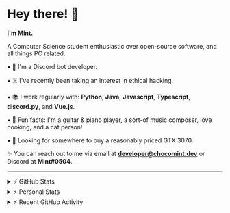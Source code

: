 # Hey there! 👋

**I'm Mint.**

A Computer Science student enthusiastic over open-source software, and all things PC related.

• 👾 I'm a Discord bot developer.

• ☠️ I've recently been taking an interest in ethical hacking.

• 📚 I work regularly with: **Python**, **Java**, **Javascript**, **Typescript**, **discord.py**, and **Vue.js**.

• 🍛 Fun facts: I'm a guitar & piano player, a sort-of music composer, love cooking, and a cat person!

• 🔎 Looking for somewhere to buy a reasonably priced GTX 3070.

✨ You can reach out to me via email at **developer@chocomint.dev** or Discord at **Mint#0504**.

---

<details>
    <summary>⚡ GitHub Stats</summary>

<img height="160px" align="center" alt="Mint's GitHub Stats" src="https://github-readme-stats-lunarmint.vercel.app/api?username=lunarmint&count_private=true&show_icons=true&hide_title=true&hide_border=true&title_color=00ffdf&icon_color=00ffdf&text_color=141823&bg_color=0,4158d0,c850c0,ffcc70&include_all_commits=false"/>

<img align="center" alt="Mint's Most Used Languages" src="https://github-readme-stats-lunarmint.vercel.app/api/top-langs/?username=lunarmint&hide_title=true&hide_border=true&langs_count=8&layout=compact&title_color=141823&bg_color=0,ffcc70,c850c0,4158d0"/>

</details>

<details>
    <summary>⚡ Personal Stats</summary>

<!--START_SECTION:waka-->
![Profile Views](http://img.shields.io/badge/Profile%20Views-1-blue)

![Lines of code](https://img.shields.io/badge/From%20Hello%20World%20I%27ve%20Written-164051%20lines%20of%20code-blue)

**I'm an Early 🐤** 

```text
🌞 Morning    57 commits     ████░░░░░░░░░░░░░░░░░░░░░   18.57% 
🌆 Daytime    97 commits     ████████░░░░░░░░░░░░░░░░░   31.6% 
🌃 Evening    65 commits     █████░░░░░░░░░░░░░░░░░░░░   21.17% 
🌙 Night      88 commits     ███████░░░░░░░░░░░░░░░░░░   28.66%

```
📅 **I'm Most Productive on Monday** 

```text
Monday       92 commits     ███████░░░░░░░░░░░░░░░░░░   29.97% 
Tuesday      34 commits     ██░░░░░░░░░░░░░░░░░░░░░░░   11.07% 
Wednesday    21 commits     █░░░░░░░░░░░░░░░░░░░░░░░░   6.84% 
Thursday     63 commits     █████░░░░░░░░░░░░░░░░░░░░   20.52% 
Friday       48 commits     ████░░░░░░░░░░░░░░░░░░░░░   15.64% 
Saturday     26 commits     ██░░░░░░░░░░░░░░░░░░░░░░░   8.47% 
Sunday       23 commits     █░░░░░░░░░░░░░░░░░░░░░░░░   7.49%

```


📊 **This Week I Spent My Time On** 

```text
💬 Programming Languages: 
Python                   18 hrs 33 mins      ████████████████████░░░░░   82.21% 
C++                      2 hrs 52 mins       ███░░░░░░░░░░░░░░░░░░░░░░   12.7% 
Other                    1 hr 5 mins         █░░░░░░░░░░░░░░░░░░░░░░░░   4.8% 
Text                     3 mins              ░░░░░░░░░░░░░░░░░░░░░░░░░   0.25% 
C                        0 secs              ░░░░░░░░░░░░░░░░░░░░░░░░░   0.04%

🔥 Editors: 
PyCharm                  19 hrs 42 mins      █████████████████████░░░░   87.26% 
CLion                    2 hrs 52 mins       ███░░░░░░░░░░░░░░░░░░░░░░   12.74%

🐱‍💻 Projects: 
Chiya                    19 hrs 42 mins      █████████████████████░░░░   87.26% 
project1                 2 hrs 52 mins       ███░░░░░░░░░░░░░░░░░░░░░░   12.74%

💻 Operating System: 
Windows                  22 hrs 34 mins      █████████████████████████   100.0%

```

**I Mostly Code in Python** 

```text
Python                   6 repos             ███████░░░░░░░░░░░░░░░░░░   28.57% 
C                        5 repos             ██████░░░░░░░░░░░░░░░░░░░   23.81% 
Java                     3 repos             ███░░░░░░░░░░░░░░░░░░░░░░   14.29% 
Clojure                  2 repos             ██░░░░░░░░░░░░░░░░░░░░░░░   9.52% 
Scala                    2 repos             ██░░░░░░░░░░░░░░░░░░░░░░░   9.52%

```



 Last Updated on 17/09/2021
<!--END_SECTION:waka-->

</details>

<details>
    <summary>⚡ Recent GitHub Activity</summary>

<!--START_SECTION:activity-->
1. 🎉 Merged PR [#106](https://github.com/ranimepiracy/chiya/pull/106) in [ranimepiracy/chiya](https://github.com/ranimepiracy/chiya)
2. 🎉 Merged PR [#104](https://github.com/ranimepiracy/chiya/pull/104) in [ranimepiracy/chiya](https://github.com/ranimepiracy/chiya)
3. 💪 Opened PR [#105](https://github.com/ranimepiracy/chiya/pull/105) in [ranimepiracy/chiya](https://github.com/ranimepiracy/chiya)
4. ❌ Closed PR [#103](https://github.com/ranimepiracy/chiya/pull/103) in [ranimepiracy/chiya](https://github.com/ranimepiracy/chiya)
5. 💪 Opened PR [#103](https://github.com/ranimepiracy/chiya/pull/103) in [ranimepiracy/chiya](https://github.com/ranimepiracy/chiya)
<!--END_SECTION:activity-->

</details>
